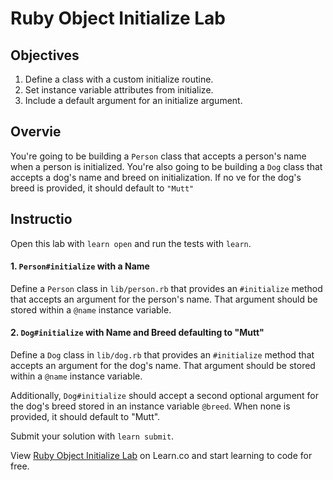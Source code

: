 # Ruby Object Initialize Lab

## Objectives

1. Define a class with a custom initialize routine.
2. Set instance variable attributes from initialize.
3. Include a default argument for an initialize argument.

## Overvie

You're going to be building a `Person` class that accepts a person's name when a person is initialized. You're also going to be building a `Dog` class that accepts a dog's name and breed on initialization. If no ve for the dog's breed is provided, it should default to `"Mutt"`

## Instructio

Open this lab with `learn open` and run the tests with `learn`.

#### 1. `Person#initialize` with a Name

Define a `Person` class in `lib/person.rb` that provides an `#initialize` method that accepts an argument for the person's name. That argument should be stored within a `@name` instance variable.

#### 2. `Dog#initialize` with Name and Breed defaulting to "Mutt"

Define a `Dog` class in `lib/dog.rb` that provides an `#initialize` method that accepts an argument for the dog's name. That argument should be stored within a `@name` instance variable.

Additionally, `Dog#initialize` should accept a second optional argument for the dog's breed stored in an instance variable `@breed`. When none is provided, it should default to "Mutt".

Submit your solution with `learn submit`.

<p data-visibility='hidden'>View <a href='https://learn.co/lessons/ruby-object-initialize-lab' title='Ruby Object Initialize Lab'>Ruby Object Initialize Lab</a> on Learn.co and start learning to code for free.</p>

